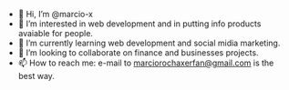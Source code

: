 - 👋 Hi, I’m @marcio-x
- 👀 I’m interested in web development and in putting info products avaiable for people.
- 🌱 I’m currently learning web development and social midia marketing.
- 💞️ I’m looking to collaborate on finance and businesses projects.
- 📫 How to reach me: e-mail to marciorochaxerfan@gmail.com is the best way.

<!---
marcio-x/marcio-x is a ✨ special ✨ repository because its `README.md` (this file) appears on your GitHub profile.
You can click the Preview link to take a look at your changes.
--->
